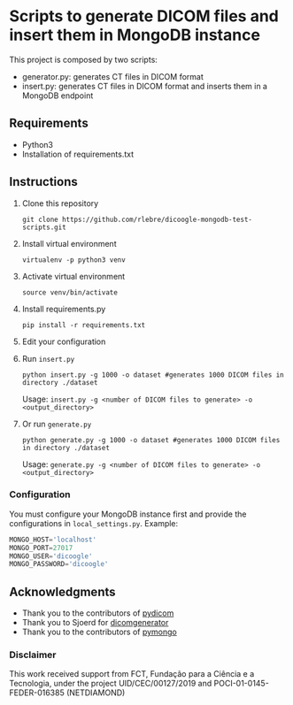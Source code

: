 # Scripts to generate DICOM files and insert them in MongoDB instance

This project is composed by two scripts:

- generator.py: generates CT files in DICOM format
- insert.py: generates CT files in DICOM format and inserts them in a MongoDB endpoint

## Requirements

- Python3
- Installation of requirements.txt

## Instructions

1. Clone this repository

   ```shell script
   git clone https://github.com/rlebre/dicoogle-mongodb-test-scripts.git
   ```

2. Install virtual environment

   ```shell script
   virtualenv -p python3 venv
   ```

3. Activate virtual environment

   ```shell script
   source venv/bin/activate
   ```

4. Install requirements.py

   ```shell script
   pip install -r requirements.txt
   ```

5. Edit your configuration

6. Run `insert.py`

   ```shell script
   python insert.py -g 1000 -o dataset #generates 1000 DICOM files in directory ./dataset
   ```

   Usage: `insert.py -g <number of DICOM files to generate> -o <output_directory>`

7. Or run `generate.py`

   ```shell script
   python generate.py -g 1000 -o dataset #generates 1000 DICOM files in directory ./dataset
   ```

   Usage: `generate.py -g <number of DICOM files to generate> -o <output_directory>`

### Configuration

You must configure your MongoDB instance first and provide the configurations in `local_settings.py`. Example:

```python
MONGO_HOST='localhost'
MONGO_PORT=27017
MONGO_USER='dicoogle'
MONGO_PASSWORD='dicoogle'
```

## Acknowledgments

- Thank you to the contributors of [pydicom](pydicom/pydicom)
- Thank you to Sjoerd for [dicomgenerator](sjoerdk/dicomgenerator)
- Thank you to the contributors of [pymongo](mongodb/mongo-python-driver)

### Disclaimer

This work received support from FCT, Fundação para a Ciência e a Tecnologia, under the project UID/CEC/00127/2019 and POCI-01-0145-FEDER-016385 (NETDIAMOND)
